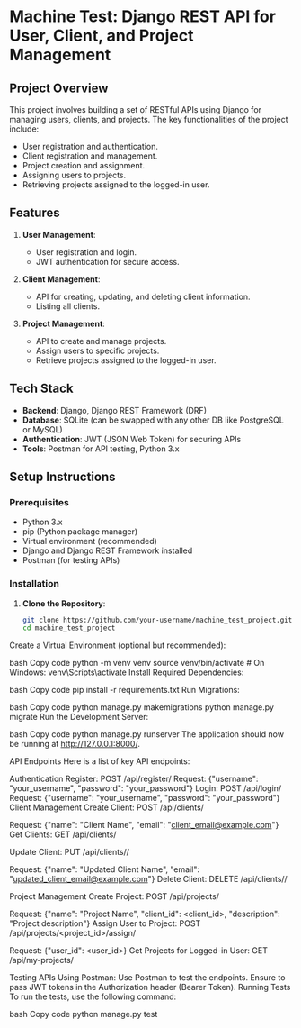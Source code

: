 # Machine Test: Django REST API for User, Client, and Project Management

## Project Overview

This project involves building a set of RESTful APIs using Django for managing users, clients, and projects. The key functionalities of the project include:
- User registration and authentication.
- Client registration and management.
- Project creation and assignment.
- Assigning users to projects.
- Retrieving projects assigned to the logged-in user.

## Features

1. **User Management**:
   - User registration and login.
   - JWT authentication for secure access.

2. **Client Management**:
   - API for creating, updating, and deleting client information.
   - Listing all clients.

3. **Project Management**:
   - API to create and manage projects.
   - Assign users to specific projects.
   - Retrieve projects assigned to the logged-in user.

## Tech Stack

- **Backend**: Django, Django REST Framework (DRF)
- **Database**: SQLite (can be swapped with any other DB like PostgreSQL or MySQL)
- **Authentication**: JWT (JSON Web Token) for securing APIs
- **Tools**: Postman for API testing, Python 3.x

## Setup Instructions

### Prerequisites

- Python 3.x
- pip (Python package manager)
- Virtual environment (recommended)
- Django and Django REST Framework installed
- Postman (for testing APIs)

### Installation

1. **Clone the Repository**:

   ```bash
   git clone https://github.com/your-username/machine_test_project.git
   cd machine_test_project
Create a Virtual Environment (optional but recommended):

bash
Copy code
python -m venv venv
source venv/bin/activate  # On Windows: venv\Scripts\activate
Install Required Dependencies:

bash
Copy code
pip install -r requirements.txt
Run Migrations:

bash
Copy code
python manage.py makemigrations
python manage.py migrate
Run the Development Server:

bash
Copy code
python manage.py runserver
The application should now be running at http://127.0.0.1:8000/.

API Endpoints
Here is a list of key API endpoints:

Authentication
Register: POST /api/register/
Request: {"username": "your_username", "password": "your_password"}
Login: POST /api/login/
Request: {"username": "your_username", "password": "your_password"}
Client Management
Create Client: POST /api/clients/

Request: {"name": "Client Name", "email": "client_email@example.com"}
Get Clients: GET /api/clients/

Update Client: PUT /api/clients/<id>/

Request: {"name": "Updated Client Name", "email": "updated_client_email@example.com"}
Delete Client: DELETE /api/clients/<id>/

Project Management
Create Project: POST /api/projects/

Request: {"name": "Project Name", "client_id": <client_id>, "description": "Project description"}
Assign User to Project: POST /api/projects/<project_id>/assign/

Request: {"user_id": <user_id>}
Get Projects for Logged-in User: GET /api/my-projects/

Testing APIs
Using Postman:
Use Postman to test the endpoints.
Ensure to pass JWT tokens in the Authorization header (Bearer Token).
Running Tests
To run the tests, use the following command:

bash
Copy code
python manage.py test
